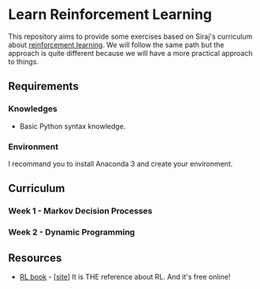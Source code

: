 # Learn Reinforcement Learning

This repository aims to provide some exercises based on Siraj's curriculum about [reinforcement learning](https://www.theschool.ai/courses/move-37-course/). We will follow the same path but the approach is quite different because we will have a more practical approach to things.

## Requirements

### Knowledges

- Basic Python syntax knowledge.

### Environment

I recommand you to install Anaconda 3 and create your environment.

## Curriculum

### Week 1 - Markov Decision Processes

### Week 2 - Dynamic Programming

## Resources

- [RL book](https://drive.google.com/file/d/1opPSz5AZ_kVa1uWOdOiveNiBFiEOHjkG/view) - [[site](http://incompleteideas.net/book/the-book-2nd.html)] It is THE reference about RL. And it's free online!
